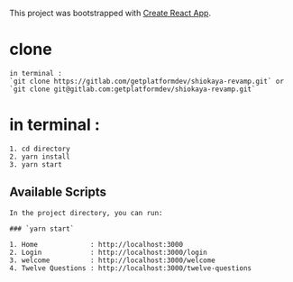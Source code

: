 This project was bootstrapped with [Create React App](https://github.com/facebook/create-react-app).

# clone

    in terminal :
    `git clone https://gitlab.com/getplatformdev/shiokaya-revamp.git` or
    `git clone git@gitlab.com:getplatformdev/shiokaya-revamp.git`

# in terminal :

    1. cd directory
    2. yarn install
    3. yarn start

## Available Scripts

    In the project directory, you can run:

    ### `yarn start`

    1. Home             : http://localhost:3000
    2. Login            : http://localhost:3000/login
    3. welcome          : http://localhost:3000/welcome
    4. Twelve Questions : http://localhost:3000/twelve-questions
